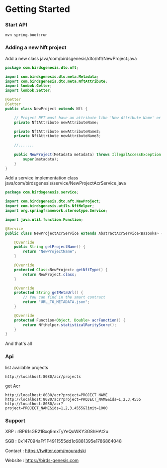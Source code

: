 # Getting Started

### Start API
```
mvn spring-boot:run
```

### Adding a new Nft project

Add a new class java/com/birdsgenesis/dto/nft/NewProject.java
```java
package com.birdsgenesis.dto.nft;

import com.birdsgenesis.dto.meta.Metadata;
import com.birdsgenesis.dto.meta.NftAttribute;
import lombok.Getter;
import lombok.Setter;

@Getter
@Setter
public class NewProject extends Nft {

    // Project NFT must have an attribute like 'New Attribute Name' or 'newAttributeName' etc, remove space and use camel case
    private NftAttribute newAttributeName;

    private NftAttribute newAttributeName2;
    private NftAttribute newAttributeName3;
    
    //....... 
    
    public NewProject(Metadata metadata) throws IllegalAccessException {
        super(metadata);
    }
}
```

Add a service implementation class java/com/birdsgenesis/service/NewProjectAcrService.java

```java
package com.birdsgenesis.service;

import com.birdsgenesis.dto.nft.NewProject;
import com.birdsgenesis.utils.NftHelper;
import org.springframework.stereotype.Service;

import java.util.function.Function;

@Service
public class NewProjectAcrService extends AbstractAcrService<Bazooka> {

    @Override
    public String getProjectName() {
        return "NewProjectName";
    }

    @Override
    protected Class<NewProject> getNftType() {
        return NewProject.class;
    }

    @Override
    protected String getMetaUrl() {
        // You can find in the smart contract
        return "URL_TO_METADATA.json";
    }

    @Override
    protected Function<Object, Double> acrFunction() {
        return NftHelper.statisticalRarityScore();
    }
}
```

And that's all

### Api 
list available projects
```
http://localhost:8080/acr/projects
```

get Acr 
```
http://localhost:8080/acr?project=PROJECT_NAME
http://localhost:8080/acr?project=PROJECT_NAME&ids=1,2,3,4555
http://localhost:8080/acr?project=PROJECT_NAME&ids=1,2,3,4555&limit=1000
```

### Support 
XRP : rBP61sGR21Bxq9mxTyYeQoWKY3G8hHAt2u

SGB : 0x147094aFf1F4911555dd1c6881395e1786864048

Contact : https://twitter.com/mouradski

Website : https://birds-genesis.com
